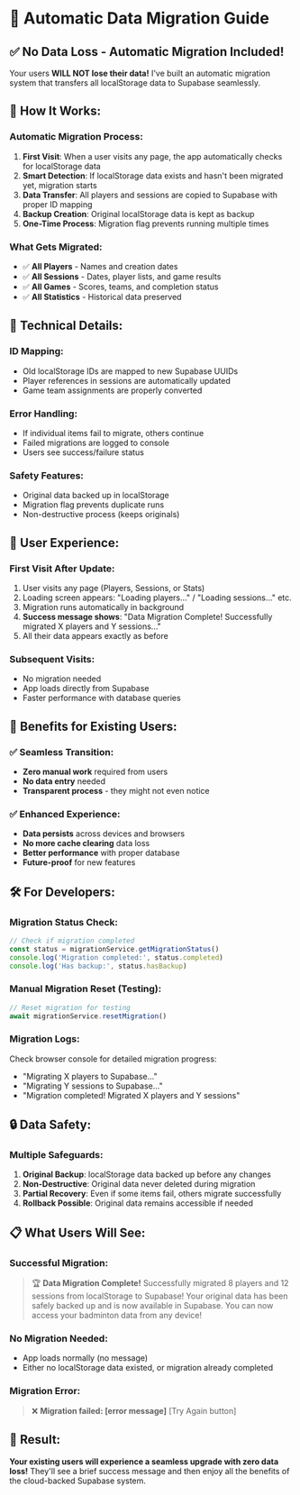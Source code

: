 # 🔄 Automatic Data Migration Guide

## ✅ **No Data Loss - Automatic Migration Included!**

Your users **WILL NOT lose their data!** I've built an automatic migration system that transfers all localStorage data to Supabase seamlessly.

## 🚀 **How It Works:**

### **Automatic Migration Process:**
1. **First Visit**: When a user visits any page, the app automatically checks for localStorage data
2. **Smart Detection**: If localStorage data exists and hasn't been migrated yet, migration starts
3. **Data Transfer**: All players and sessions are copied to Supabase with proper ID mapping
4. **Backup Creation**: Original localStorage data is kept as backup
5. **One-Time Process**: Migration flag prevents running multiple times

### **What Gets Migrated:**
- ✅ **All Players** - Names and creation dates
- ✅ **All Sessions** - Dates, player lists, and game results
- ✅ **All Games** - Scores, teams, and completion status
- ✅ **All Statistics** - Historical data preserved

## 🔧 **Technical Details:**

### **ID Mapping:**
- Old localStorage IDs are mapped to new Supabase UUIDs
- Player references in sessions are automatically updated
- Game team assignments are properly converted

### **Error Handling:**
- If individual items fail to migrate, others continue
- Failed migrations are logged to console
- Users see success/failure status

### **Safety Features:**
- Original data backed up in localStorage
- Migration flag prevents duplicate runs
- Non-destructive process (keeps originals)

## 📱 **User Experience:**

### **First Visit After Update:**
1. User visits any page (Players, Sessions, or Stats)
2. Loading screen appears: "Loading players..." / "Loading sessions..." etc.
3. Migration runs automatically in background
4. **Success message shows**: "Data Migration Complete! Successfully migrated X players and Y sessions..."
5. All their data appears exactly as before

### **Subsequent Visits:**
- No migration needed
- App loads directly from Supabase
- Faster performance with database queries

## 🎯 **Benefits for Existing Users:**

### ✅ **Seamless Transition:**
- **Zero manual work** required from users
- **No data entry** needed
- **Transparent process** - they might not even notice

### ✅ **Enhanced Experience:**
- **Data persists** across devices and browsers
- **No more cache clearing** data loss
- **Better performance** with proper database
- **Future-proof** for new features

## 🛠️ **For Developers:**

### **Migration Status Check:**
```typescript
// Check if migration completed
const status = migrationService.getMigrationStatus()
console.log('Migration completed:', status.completed)
console.log('Has backup:', status.hasBackup)
```

### **Manual Migration Reset (Testing):**
```typescript
// Reset migration for testing
await migrationService.resetMigration()
```

### **Migration Logs:**
Check browser console for detailed migration progress:
- "Migrating X players to Supabase..."
- "Migrating Y sessions to Supabase..." 
- "Migration completed! Migrated X players and Y sessions"

## 🔒 **Data Safety:**

### **Multiple Safeguards:**
1. **Original Backup**: localStorage data backed up before any changes
2. **Non-Destructive**: Original data never deleted during migration
3. **Partial Recovery**: Even if some items fail, others migrate successfully
4. **Rollback Possible**: Original data remains accessible if needed

## 📋 **What Users Will See:**

### **Successful Migration:**
> 🏆 **Data Migration Complete!**
> Successfully migrated 8 players and 12 sessions from localStorage to Supabase!
> Your original data has been safely backed up and is now available in Supabase. You can now access your badminton data from any device!

### **No Migration Needed:**
- App loads normally (no message)
- Either no localStorage data existed, or migration already completed

### **Migration Error:**
> ❌ **Migration failed: [error message]**
> [Try Again button]

## 🎉 **Result:**

**Your existing users will experience a seamless upgrade with zero data loss!** They'll see a brief success message and then enjoy all the benefits of the cloud-backed Supabase system.
